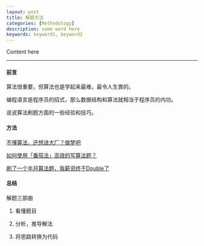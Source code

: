 ```yaml
---
layout: post
title: 解题方法
categories: [Methodology]
description: some word here
keywords: keyword1, keyword2
---
```


Content here

---

#### 前言

算法很重要，但算法也是学起来最难，最令人生畏的。

编程语言是程序员的招式，那么数据结构和算法就相当于程序员的内功。

说说算法刷题方面的一些经验和技巧。

#### 方法

[不懂算法，还想进大厂？做梦吧](https://mp.weixin.qq.com/s/G4jDScH-yBHEnmTHBGIdMA)

[如何使用「番茄法」高效的写算法题？](https://mp.weixin.qq.com/s/OerDQ_51H78Li_IUbywWQg)

[刷了一个半月算法题，我薪资终于Double了](https://mp.weixin.qq.com/s/wiCTK8G3PFme1FVoMk_PfA)

#### 总结

解题三部曲

1. 看懂题目

2. 分析，推导解法 

3. 将思路转换为代码








